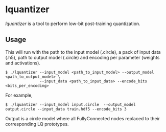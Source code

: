# lquantizer

*lquantizer* is a tool to perform low-bit post-training quantization.

## Usage

This will run with the path to the input model (.circle), a pack of input data (.h5), path to output model (.circle) 
and encoding per parameter (weights and activations).

```
$ ./lquantizer --input_model <path_to_input_model> --output_model <path_to_output_model> \
               --input_data <path_to_input_data> --encode_bits <bits_per_encoding>
```

For example,
```
$ ./lquantizer --input_model input.circle  --output_model output.circle --input_data train.hdf5 --encode_bits 3
```

Output is a circle model where all FullyConnected nodes replaced to their corresponding LQ prototypes.
